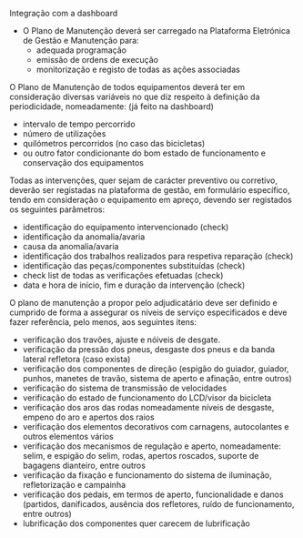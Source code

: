Integração com a dashboard
-  O Plano de Manutenção deverá ser carregado na Plataforma Eletrónica de Gestão e Manutenção para:
    - adequada programação
    - emissão de ordens de execução
    - monitorização e registo de todas as ações associadas

O Plano de Manutenção de todos equipamentos deverá ter em consideração diversas variáveis no que diz respeito à definição da periodicidade, nomeadamente:       (já feito na dashboard)
- intervalo de tempo percorrido
- número de utilizações
- quilómetros percorridos (no caso das bicicletas) 
- ou outro fator condicionante do bom estado de funcionamento e conservação dos equipamentos

Todas as intervenções, quer sejam de carácter preventivo ou corretivo, deverão ser registadas na plataforma de gestão, em formulário específico, tendo em consideração o equipamento em apreço, devendo ser registados os seguintes parâmetros:
- identificação do equipamento intervencionado                          (check)
- identificação da anomalia/avaria                                      
- causa da anomalia/avaria                                              
- identificação dos trabalhos realizados para respetiva reparação       (check)    
- identificação das peças/componentes substituídas                      (check)
- check list de todas as verificações efetuadas                         (check)
- data e hora de início, fim e duração da intervenção                   (check)

O plano de manutenção a propor pelo adjudicatário deve ser definido e cumprido de forma a assegurar os níveis de serviço especificados e deve fazer referência, pelo menos, aos seguintes itens:
- verificação dos travões, ajuste e nóiveis de desgate.
- verificação da pressão dos pneus, desgaste dos pneus e da banda lateral refletora (caso exista)
- verificação dos componentes de direção (espigão do guiador, guiador, punhos, manetes de travão, sistema de aperto e afinação, entre outros)
- verificação do sistema de transmissão de velocidades
- verificação do estado de funcionamento do LCD/visor da bicicleta
- verificação dos aros das rodas nomeadamente níveis de desgaste, empeno do aro e apertos dos raios
- verificação dos elementos decorativos com carnagens, autocolantes e outros elementos vários
- verificação dos mecanismos de regulação e aperto, nomeadamente: selim, e espigão do selim, rodas, apertos roscados, suporte de bagagens dianteiro, entre outros
- verificação da fixação e funcionamento do sistema de iluminação, refletorização e campainha
- verificação dos pedais, em termos de aperto, funcionalidade e danos (partidos, danificados, ausência dos refletores, ruído de funcionamento, entre outros)
- lubrificação dos componentes quer carecem de lubrificação



